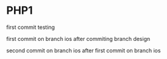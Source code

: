 # PHP1

first commit testing

first commit on branch ios after commiting branch design

second commit on branch ios after first commit on branch ios